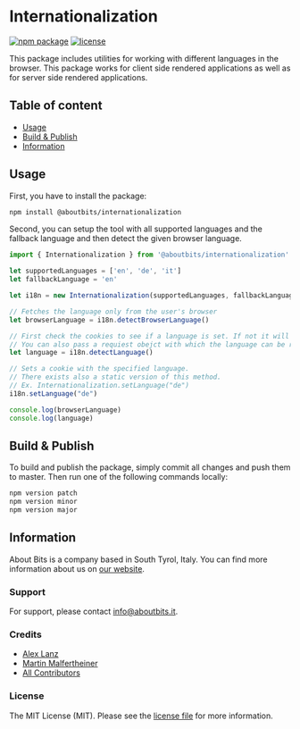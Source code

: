 Internationalization
====================

[![npm package](https://badge.fury.io/js/%40aboutbits%2Finternationalization.svg)](https://badge.fury.io/js/%40aboutbits%2Finternationalization)
[![license](https://img.shields.io/github/license/aboutbits/internationalization)](https://github.com/aboutbits/internationalization/blob/master/license.md)

This package includes utilities for working with different languages in the browser. 
This package works for client side rendered applications as well as for server side rendered applications.

## Table of content

- [Usage](#usage)
- [Build & Publish](#build--publish)
- [Information](#information)

## Usage

First, you have to install the package:

```bash
npm install @aboutbits/internationalization
```

Second, you can setup the tool with all supported languages and the fallback language and then detect the given browser language.

```js
import { Internationalization } from '@aboutbits/internationalization'

let supportedLanguages = ['en', 'de', 'it']
let fallbackLanguage = 'en'

let i18n = new Internationalization(supportedLanguages, fallbackLanguage)

// Fetches the language only from the user's browser
let browserLanguage = i18n.detectBrowserLanguage()

// First check the cookies to see if a language is set. If not it will look in the browser.
// You can also pass a requiest obejct with which the language can be recognized already during the server side rendering
let language = i18n.detectLanguage()

// Sets a cookie with the specified language. 
// There exists also a static version of this method. 
// Ex. Internationalization.setLanguage("de")
i18n.setLanguage("de")

console.log(browserLanguage)
console.log(language)
```

## Build & Publish

To build and publish the package, simply commit all changes and push them to master. Then run one of the following commands locally:

```bash
npm version patch
npm version minor
npm version major
```

## Information

About Bits is a company based in South Tyrol, Italy. You can find more information about us on [our website](https://aboutbits.it).

### Support

For support, please contact [info@aboutbits.it](mailto:info@aboutbits.it).

### Credits

- [Alex Lanz](https://github.com/alexlanz)
- [Martin Malfertheiner](https://github.com/mmalfertheiner)
- [All Contributors](../../contributors)

### License

The MIT License (MIT). Please see the [license file](license.md) for more information.
